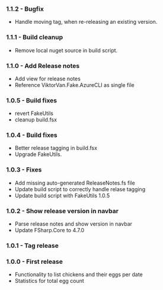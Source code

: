 ### 1.1.2 - Bugfix
* Handle moving tag, when re-releasing an existing version.

### 1.1.1 - Build cleanup
* Remove local nuget source in build script.

### 1.1.0 - Add Release notes
* Add view for release notes
* Reference ViktorVan.Fake.AzureCLI as single file 

### 1.0.5 - Build fixes
* revert FakeUtils
* cleanup build.fsx

### 1.0.4 - Build fixes
* Better release tagging in build.fsx
* Upgrade FakeUtils.

### 1.0.3 - Fixes
* Add missing auto-generated ReleaseNotes.fs file
* Update build script to correctly handle relase tagging
* Update build script with FakeUtils 1.0.5

### 1.0.2 - Show release version in navbar
* Parse release notes and show version in navbar
* Update FSharp.Core to 4.7.0

### 1.0.1 - Tag release 

### 1.0.0 - First release
* Functionality to list chickens and their eggs per date
* Statistics for total egg count